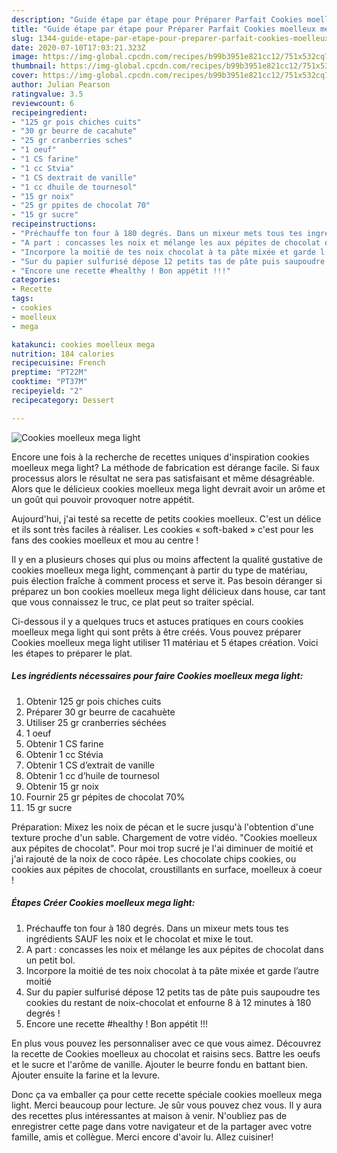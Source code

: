 ```yaml
---
description: "Guide étape par étape pour Préparer Parfait Cookies moelleux mega light"
title: "Guide étape par étape pour Préparer Parfait Cookies moelleux mega light"
slug: 1344-guide-etape-par-etape-pour-preparer-parfait-cookies-moelleux-mega-light
date: 2020-07-10T17:03:21.323Z
image: https://img-global.cpcdn.com/recipes/b99b3951e821cc12/751x532cq70/cookies-moelleux-mega-light-photo-principale-de-la-recette.jpg
thumbnail: https://img-global.cpcdn.com/recipes/b99b3951e821cc12/751x532cq70/cookies-moelleux-mega-light-photo-principale-de-la-recette.jpg
cover: https://img-global.cpcdn.com/recipes/b99b3951e821cc12/751x532cq70/cookies-moelleux-mega-light-photo-principale-de-la-recette.jpg
author: Julian Pearson
ratingvalue: 3.5
reviewcount: 6
recipeingredient:
- "125 gr pois chiches cuits"
- "30 gr beurre de cacahute"
- "25 gr cranberries sches"
- "1 oeuf"
- "1 CS farine"
- "1 cc Stvia"
- "1 CS dextrait de vanille"
- "1 cc dhuile de tournesol"
- "15 gr noix"
- "25 gr ppites de chocolat 70"
- "15 gr sucre"
recipeinstructions:
- "Préchauffe ton four à 180 degrés. Dans un mixeur mets tous tes ingrédients SAUF les noix et le chocolat et mixe le tout."
- "A part : concasses les noix et mélange les aux pépites de chocolat dans un petit bol."
- "Incorpore la moitié de tes noix chocolat à ta pâte mixée et garde l’autre moitié"
- "Sur du papier sulfurisé dépose 12 petits tas de pâte puis saupoudre tes cookies du restant de noix-chocolat et enfourne 8 à 12 minutes à 180 degrés !"
- "Encore une recette #healthy ! Bon appétit !!!"
categories:
- Recette
tags:
- cookies
- moelleux
- mega

katakunci: cookies moelleux mega 
nutrition: 184 calories
recipecuisine: French
preptime: "PT22M"
cooktime: "PT37M"
recipeyield: "2"
recipecategory: Dessert

---
```



![Cookies moelleux mega light](https://img-global.cpcdn.com/recipes/b99b3951e821cc12/751x532cq70/cookies-moelleux-mega-light-photo-principale-de-la-recette.jpg)

Encore une fois à la recherche de recettes uniques d'inspiration cookies moelleux mega light? La méthode de fabrication est dérange facile. Si faux processus alors le résultat ne sera pas satisfaisant et même désagréable. Alors que le délicieux cookies moelleux mega light devrait avoir un arôme et un goût qui pouvoir provoquer notre appétit.

Aujourd&#39;hui, j&#39;ai testé sa recette de petits cookies moelleux. C&#39;est un délice et ils sont très faciles à réaliser. Les cookies « soft-baked » c&#39;est pour les fans des cookies moelleux et mou au centre !

Il y en a plusieurs choses qui plus ou moins affectent la qualité gustative de cookies moelleux mega light, commençant à partir du type de matériau, puis élection fraîche à comment process et serve it. Pas besoin déranger si préparez un bon cookies moelleux mega light délicieux dans house, car tant que vous connaissez le truc, ce plat peut so traiter spécial.


Ci-dessous il y a quelques trucs et astuces pratiques en cours cookies moelleux mega light qui sont prêts à être créés. Vous pouvez préparer Cookies moelleux mega light utiliser 11 matériau et 5 étapes création. Voici les étapes to préparer le plat.

<!--inarticleads1-->

##### Les ingrédients nécessaires pour faire Cookies moelleux mega light:

1. Obtenir 125 gr pois chiches cuits
1. Préparer 30 gr beurre de cacahuète
1. Utiliser 25 gr cranberries séchées
1.  1 oeuf
1. Obtenir 1 CS farine
1. Obtenir 1 cc Stévia
1. Obtenir 1 CS d’extrait de vanille
1. Obtenir 1 cc d’huile de tournesol
1. Obtenir 15 gr noix
1. Fournir 25 gr pépites de chocolat 70%
1.  15 gr sucre


Préparation: Mixez les noix de pécan et le sucre jusqu&#39;à l&#39;obtention d&#39;une texture proche d&#39;un sable. Chargement de votre vidéo. &#34;Cookies moelleux aux pépites de chocolat&#34;. Pour moi trop sucré je l&#39;ai diminuer de moitié et j&#39;ai rajouté de la noix de coco râpée. Les chocolate chips cookies, ou cookies aux pépites de chocolat, croustillants en surface, moelleux à coeur ! 

<!--inarticleads2-->

##### Étapes Créer Cookies moelleux mega light:

1. Préchauffe ton four à 180 degrés. Dans un mixeur mets tous tes ingrédients SAUF les noix et le chocolat et mixe le tout.
1. A part : concasses les noix et mélange les aux pépites de chocolat dans un petit bol.
1. Incorpore la moitié de tes noix chocolat à ta pâte mixée et garde l’autre moitié
1. Sur du papier sulfurisé dépose 12 petits tas de pâte puis saupoudre tes cookies du restant de noix-chocolat et enfourne 8 à 12 minutes à 180 degrés !
1. Encore une recette #healthy ! Bon appétit !!!


En plus vous pouvez les personnaliser avec ce que vous aimez. Découvrez la recette de Cookies moelleux au chocolat et raisins secs. Battre les oeufs et le sucre et l&#39;arôme de vanille. Ajouter le beurre fondu en battant bien. Ajouter ensuite la farine et la levure. 


Donc ça va emballer ça pour cette recette spéciale cookies moelleux mega light. Merci beaucoup pour lecture. Je sûr vous pouvez chez vous. Il y aura des recettes plus  intéressantes at maison à venir. N'oubliez pas de enregistrer cette page dans votre navigateur et de la partager avec votre famille, amis et collègue. Merci encore d'avoir lu. Allez cuisiner!
